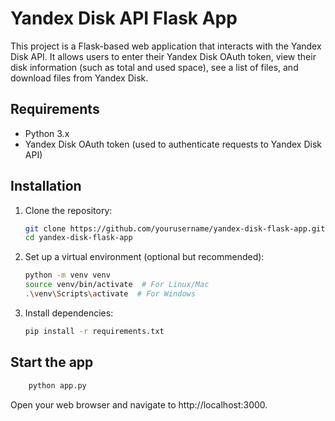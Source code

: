 # Yandex Disk API Flask App

This project is a Flask-based web application that interacts with the Yandex Disk API. It allows users to enter their Yandex Disk OAuth token, view their disk information (such as total and used space), see a list of files, and download files from Yandex Disk.

## Requirements

- Python 3.x
- Yandex Disk OAuth token (used to authenticate requests to Yandex Disk API)

## Installation

1. Clone the repository:

   ```bash
   git clone https://github.com/yourusername/yandex-disk-flask-app.git
   cd yandex-disk-flask-app
   ```

2. Set up a virtual environment (optional but recommended):

   ```bash
   python -m venv venv
   source venv/bin/activate  # For Linux/Mac
   .\venv\Scripts\activate  # For Windows
   ```

3. Install dependencies:

   ```bash
   pip install -r requirements.txt
   ```

## Start the app

```bash
    python app.py
```

Open your web browser and navigate to http://localhost:3000.

